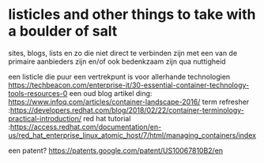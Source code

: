 # listicles and other things to take with a boulder of salt
sites, blogs, lists en zo die niet direct te verbinden zijn met een van de primaire aanbieders zijn en/of ook bedenkzaam zijn qua nuttigheid

een listicle die puur een vertrekpunt is voor allerhande technologien https://techbeacon.com/enterprise-it/30-essential-container-technology-tools-resources-0
een oud blog artikel ding: https://www.infoq.com/articles/container-landscape-2016/
term refresher :https://developers.redhat.com/blog/2018/02/22/container-terminology-practical-introduction/
red hat tutorial :https://access.redhat.com/documentation/en-us/red_hat_enterprise_linux_atomic_host/7/html/managing_containers/index

een patent?
https://patents.google.com/patent/US10067810B2/en
